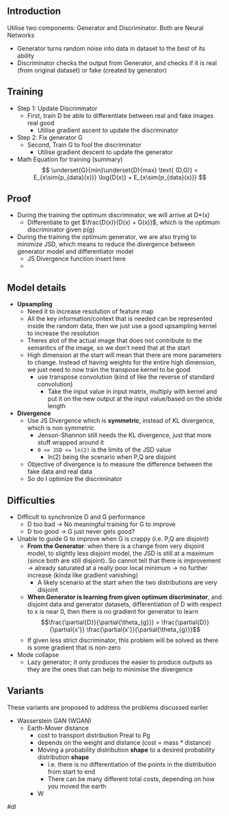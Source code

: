 ## Introduction
Utilise two components: Generator and Discriminator. Both are Neural Networks
- Generator turns random noise into data in dataset to the best of its ability
- Discriminator checks the output from Generator, and checks if it is real (from original dataset) or fake (created by generator)

## Training
- Step 1: Update Discriminator
	- First, train D be able to differentiate between real and fake images real good
		- Utilise gradient ascent to update the discriminator
- Step 2: Fix generator G
	- Second, Train G to fool the discriminator
		- Utilise gradient descent to update the generator
- Math Equation for training (summary)
$$
\underset{G}{min}\underset{D}{max} \text{ (D,G)} = E_{x\sim{p_{data}(x)}} \log{D(x)} + E_{x\sim{p_{data}(x)}}
$$
## Proof
- During the training the optimum discriminator, we will arrive at D*(x)
	- Differentiate to get $\frac{D(x)}{D(x) + G(x)}$, which is the optimum discriminator given p(g)
- During the training the optimum generator, we are also trying to minimize JSD, which means to reduce the divergence between generator model and differentiator model
	- JS Divergence function insert here
	- 
## Model details
- **Upsampling**
	- Need it to increase resolution of feature map
	- All the key information/context that is needed can be represented inside the random data, then we just use a good upsampling kernel to increase the resolution
	- Theres alot of the actual image that does not contribute to the semantics of the image, so we don't need that at the start
	- High dimension at the start will mean that there are more parameters to change. Instead of having weights for the entire high dimension, we just need to now train the transpose kernel to be good
		- use transpose convolution (kind of like the reverse of standard convolution)
			- Take the input value in input matrix, multiply with kernel and put it on the new output at the input value/based on the stride length
- **Divergence**
	- Use JS Divergence which is **symmetric**, instead of KL divergence, which is non symmetric
		- Jenson-Shannon still needs the KL divergence, just that more stuff wrapped around it
		- `0 <= JSD <= ln(2)` is the limits of the JSD value
			- ln(2) being the scenario when P,Q are disjoint
	- Objective of divergence is to measure the difference between the fake data and real data
	- So do I optimize the discriminator

## Difficulties
- Difficult to synchronize D and G performance
	- D too bad -> No meaningful training for G to improve
	- D too good -> G just never gets good?
- Unable to guide G to improve when G is crappy (i.e. P,Q are disjoint)
	- **From the Generator**: when there is a change from very disjoint model, to slightly less disjoint model, the JSD is still at a maximum (since both are still disjoint). So cannot tell that there is improvement -> already saturated at a really poor local minimum -> no further increase (kinda like gradient vanishing)
		- A likely scenario at the start when the two distributions are very disjoint
	- **When Generator is learning from given optimum discriminator**, and disjoint data and generator datasets, differentiation of D with respect to x is near 0, then there is no gradient for generator to learn$$\frac{\partial{D}}{\partial{\theta_{g}}} = \frac{\partial{D}}{\partial{x'}}
\frac{\partial{x'}}{\partial{\theta_{g}}}$$
	- If given less strict discriminator, this problem will be solved as there is some gradient that is non-zero
- Mode collapse
	- Lazy generator; it only produces the easier to produce outputs as they are the ones that can help to minimise the divergence

## Variants 
These variants are proposed to address the problems discussed earlier
- Wasserstein GAN (WGAN)
	- Earth-Mover distance
		- cost to transport distribution Preal to Pg
		- depends on the weight and distance (cost = mass * distance)
		- Moving a probability distribution **shape** to a desired probability distribution **shape**
			- i.e. there is no differentiation of the points in the distribution from start to end
			- There can be many different total costs, depending on how you moved the earth
		- W

#dl